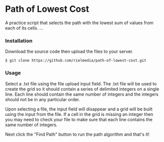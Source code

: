 # Path of Lowest Cost
A practice script that selects the path with the lowest sum of values from each of its cells.
...

### Installation
Download the source code then upload the files to your server.

``` 
$ git clone https://github.com/rielmedia/path-of-lowest-cost.git 

```

### Usage
Select a .txt file using the file upload input field.  The .txt file will be used to create the grid so it should contain a series of delimited integers on a single line.  Each line should contain the same number of integers and the integers should not be in any particular order.

Upon selecting a file, the input field will disappear and a grid will be built using the input from the file.  If a cell in the grid is missing an integer then you may need to check your file to make sure that each line contains the same number of integers.

Next click the "Find Path" button to run the path algorithm and that's it!